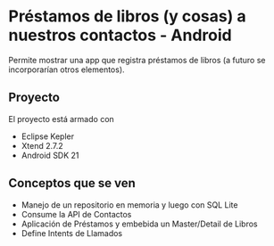 # Préstamos de libros (y cosas) a nuestros contactos - Android

Permite mostrar una app que registra préstamos de libros (a futuro se incorporarían otros elementos). 

## Proyecto

El proyecto está armado con

* Eclipse Kepler
* Xtend 2.7.2
* Android SDK 21

## Conceptos que se ven

* Manejo de un repositorio en memoria y luego con SQL Lite
* Consume la API de Contactos
* Aplicación de Préstamos y embebida un Master/Detail de Libros
* Define Intents de Llamados
